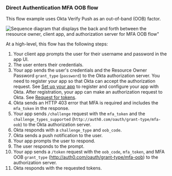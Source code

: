 ### Direct Authentication MFA OOB flow

This flow example uses Okta Verify Push as an out-of-band (OOB) factor.

<div class="full">

![Sequence diagram that displays the back and forth between the rresource owner, client app, and authorization server for MFA OOB flow"](/img/authorization/oauth-mfaoob-grant-flow.png)

</div>

<!-- Source for image. Generated using http://www.plantuml.com/plantuml/uml/

skinparam monochrome true
actor "User" as user
participant "Client App (Your app)" as client
participant "Authorization Server (Okta)" as okta

autonumber "<b>#."
client -> user: Prompts user for username and password
user -> client: Enters credentials
client -> okta: Sends credentials and grant_type in /token request
okta -> client: Sends HTTP 403 error and mfa_token in response
client -> okta: Sends /challenge request with mfa_token and challenge_types_supported
okta -> client: Sends challenge_type and oob_code
okta -> user: Sends push notification
client -> user: Prompts user to allow or deny
user -> client: Responds to prompt
client -> okta: Sends mfa_token, oob_code, grant_type in /token endpoint request
okta -> client: Responds with access token (optionally refresh token)

-->

At a high-level, this flow has the following steps:

1. Your client app prompts the user for their username and password in the app UI.
1. The user enters their credentials.
1. Your app sends the user's credentials and the Resource Owner Password `grant_type` (`password`) to the Okta authorization server.
    You need to register your app so that Okta can accept the authorization request. See [Set up your app](#set-up-your-app) to register and configure your app with Okta. After registration, your app can make an authorization request to Okta. See [Request for tokens](#request-for-tokens).
1. Okta sends an HTTP 403 error that MFA is required and includes the `mfa_token` in the response.
1. Your app sends `/challenge` request with the `mfa_token` and the `challenge_types_supported` (`http://auth0.com/oauth/grant-type/mfa-oob`) to the Okta authorization server.
1. Okta responds with a `challenge_type` and `oob_code`.
1. Okta sends a push notification to the user.
1. Your app prompts the user to respond.
1. The user responds to the prompt.
1. Your app sends a `/token` request with the `oob_code`, `mfa_token`, and MFA OOB `grant_type` (http://auth0.com/oauth/grant-type/mfa-oob) to the authorization server.
1. Okta responds with the requested tokens.
